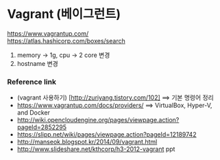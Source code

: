 # Vagrant (베이그런트)
https://www.vagrantup.com/  
https://atlas.hashicorp.com/boxes/search  

1. memory -> 1g, cpu -> 2 core 변경
2. hostname  변경 

### Reference link
* (vagrant 사용하기) [http://zuriyang.tistory.com/102] ==> 기본 명령어 정리
* https://www.vagrantup.com/docs/providers/  ==>   VirtualBox, Hyper-V, and Docker
* http://wiki.opencloudengine.org/pages/viewpage.action?pageId=2852295
* https://slipp.net/wiki/pages/viewpage.action?pageId=12189742
* http://manseok.blogspot.kr/2014/09/vagrant.html
* http://www.slideshare.net/kthcorp/h3-2012-vagrant   ppt
